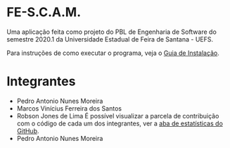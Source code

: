 # FE-S.C.A.M.

Uma aplicação feita como projeto do PBL de Engenharia de Software do semestre 2020.1 da Universidade Estadual de Feira de Santana - UEFS.

Para instruções de como executar o programa, veja o [Guia de Instalação](https://github.com/Droid-M/FE-S.C.A.M/blob/main/Docs/Guia-de-Insta%C3%A7%C3%A3o.md).

# Integrantes
- Pedro Antonio Nunes Moreira
- Marcos Vinícius Ferreira dos Santos
- Robson Jones de Lima
É possível visualizar a parcela de contribuição com o código de cada um dos integrantes, ver a [aba de estatísticas do GitHub](https://github.com/Droid-M/FE-S.C.A.M/graphs/contributors). 
- Pedro Antonio Nunes Moreira
